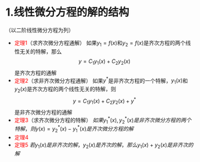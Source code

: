 # 1.线性微分方程的解的结构
（以二阶线性微分方程为列）
- <font color="#ff0000">定理1</font>（求齐次微分方程通解）
如果$y_1=f(x)$和$y_2=f(x)$是齐次方程的两个线性无关的特解，那么$$y=C_1y_1(x)+C_2y_2(x)
$$
是齐次方程的通解
- <font color="#ff0000">定理2</font>（求非齐次微分方程通解）
如果$y^*$是非齐次方程的一个特解，$y_1(x)$和$y_2(x)$是齐次方程的两个线性无关的特解，则$$y=C_1y_1(x)+C_2y_2(x)+y^*$$
是非齐次微分方程的通解
- <font color="#ff0000">定理3</font>（求齐次微分方程的特解）
$如果y_1^*(x),y_2^*(x)是非齐次微分方程的两个特解，则y(x)=y_2^*(x)-y_1^*(x)是齐次微分方程的解$
- <font color="#ff0000">定理4</font>
- <font color="#ff0000">定理5</font>
$若y_1(x)是非齐次的解，y_2(x)是齐次的解，那么y_1(x)+y_2(x)是非齐次的解$


